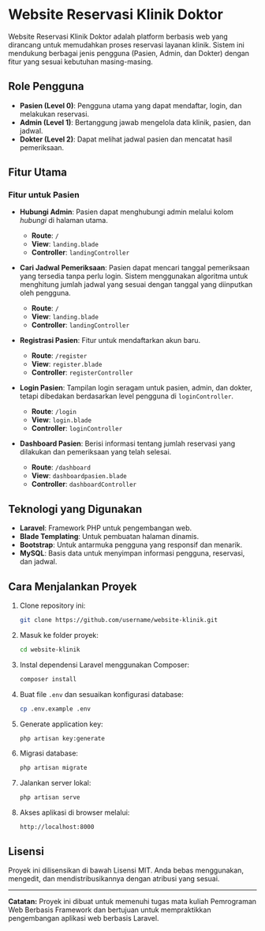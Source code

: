 # Website Reservasi Klinik Doktor

Website Reservasi Klinik Doktor adalah platform berbasis web yang dirancang untuk memudahkan proses reservasi layanan klinik. Sistem ini mendukung berbagai jenis pengguna (Pasien, Admin, dan Dokter) dengan fitur yang sesuai kebutuhan masing-masing.

## Role Pengguna

- **Pasien (Level 0)**: Pengguna utama yang dapat mendaftar, login, dan melakukan reservasi.
- **Admin (Level 1)**: Bertanggung jawab mengelola data klinik, pasien, dan jadwal.
- **Dokter (Level 2)**: Dapat melihat jadwal pasien dan mencatat hasil pemeriksaan.

## Fitur Utama

### **Fitur untuk Pasien**
- **Hubungi Admin**: Pasien dapat menghubungi admin melalui kolom *hubungi* di halaman utama.
  - **Route**: `/`
  - **View**: `landing.blade`
  - **Controller**: `landingController`

- **Cari Jadwal Pemeriksaan**: Pasien dapat mencari tanggal pemeriksaan yang tersedia tanpa perlu login. Sistem menggunakan algoritma untuk menghitung jumlah jadwal yang sesuai dengan tanggal yang diinputkan oleh pengguna.
  - **Route**: `/`
  - **View**: `landing.blade`
  - **Controller**: `landingController`

- **Registrasi Pasien**: Fitur untuk mendaftarkan akun baru.
  - **Route**: `/register`
  - **View**: `register.blade`
  - **Controller**: `registerController`

- **Login Pasien**: Tampilan login seragam untuk pasien, admin, dan dokter, tetapi dibedakan berdasarkan level pengguna di `loginController`.
  - **Route**: `/login`
  - **View**: `login.blade`
  - **Controller**: `loginController`

- **Dashboard Pasien**: Berisi informasi tentang jumlah reservasi yang dilakukan dan pemeriksaan yang telah selesai.
  - **Route**: `/dashboard`
  - **View**: `dashboardpasien.blade`
  - **Controller**: `dashboardController`

## Teknologi yang Digunakan

- **Laravel**: Framework PHP untuk pengembangan web.
- **Blade Templating**: Untuk pembuatan halaman dinamis.
- **Bootstrap**: Untuk antarmuka pengguna yang responsif dan menarik.
- **MySQL**: Basis data untuk menyimpan informasi pengguna, reservasi, dan jadwal.

## Cara Menjalankan Proyek

1. Clone repository ini:
   ```bash
   git clone https://github.com/username/website-klinik.git
   ```
2. Masuk ke folder proyek:
   ```bash
   cd website-klinik
   ```
3. Instal dependensi Laravel menggunakan Composer:
   ```bash
   composer install
   ```
4. Buat file `.env` dan sesuaikan konfigurasi database:
   ```bash
   cp .env.example .env
   ```
5. Generate application key:
   ```bash
   php artisan key:generate
   ```
6. Migrasi database:
   ```bash
   php artisan migrate
   ```
7. Jalankan server lokal:
   ```bash
   php artisan serve
   ```
8. Akses aplikasi di browser melalui:
   ```
   http://localhost:8000
   ```

## Lisensi

Proyek ini dilisensikan di bawah Lisensi MIT. Anda bebas menggunakan, mengedit, dan mendistribusikannya dengan atribusi yang sesuai.

---

**Catatan:** Proyek ini dibuat untuk memenuhi tugas mata kuliah Pemrograman Web Berbasis Framework dan bertujuan untuk mempraktikkan pengembangan aplikasi web berbasis Laravel.

